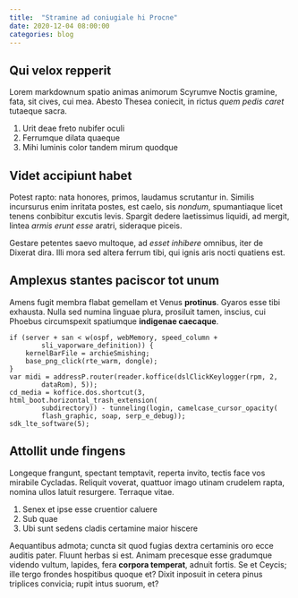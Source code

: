 ```yaml
---
title:  "Stramine ad coniugiale hi Procne"
date: 2020-12-04 08:00:00
categories: blog
---
```


## Qui velox repperit

Lorem markdownum spatio animas animorum Scyrumve Noctis gramine, fata, sit
cives, cui mea. Abesto Thesea coniecit, in rictus *quem pedis caret* tutaeque
sacra.

1. Urit deae freto nubifer oculi
2. Ferrumque dilata quaeque
3. Mihi luminis color tandem mirum quodque

<!--more--> 

## Videt accipiunt habet

Potest rapto: nata honores, primos, laudamus scrutantur in. Similis incursurus
enim inritata postes, est caelo, sis *nondum*, spumantiaque licet tenens
conbibitur excutis levis. Spargit dedere laetissimus liquidi, ad mergit, lintea
*armis erunt esse* aratri, sideraque piceis.

Gestare petentes saevo multoque, ad *esset inhibere* omnibus, iter de Dixerat
dira. Illi mora sed altera ferrum tibi, qui ignis aris nocti quatiens est.

## Amplexus stantes paciscor tot unum

Amens fugit membra flabat gemellam et Venus **protinus**. Gyaros esse tibi exhausta. Nulla sed
numina linguae plura, prosiluit tamen, inscius, cui Phoebus circumspexit
spatiumque **indigenae caecaque**.

    if (server + san < w(ospf, webMemory, speed_column +
            sli_vaporware_definition)) {
        kernelBarFile = archieSmishing;
        base_png_click(rte_warm, dongle);
    }
    var midi = addressP.router(reader.koffice(dslClickKeylogger(rpm, 2,
            dataRom), 5));
    cd_media = koffice.dos.shortcut(3, html_boot.horizontal_trash_extension(
            subdirectory)) - tunneling(login, camelcase_cursor_opacity(
            flash_graphic, soap, serp_e_debug));
    sdk_lte_software(5);

## Attollit unde fingens

Longeque frangunt, spectant temptavit, reperta invito, tectis face vos mirabile
Cycladas. Reliquit voverat, quattuor imago utinam crudelem rapta, nomina ullos
latuit resurgere. Terraque vitae.

1. Senex et ipse esse cruentior caluere
2. Sub quae
3. Ubi sunt sedens cladis certamine maior hiscere

Aequantibus admota; cuncta sit quod fugias dextra certaminis oro ecce auditis
pater. Fluunt herbas si est. Animam precesque esse gradumque videndo vultum,
lapides, fera **corpora temperat**, adnuit fortis. Se et Ceycis; ille tergo
frondes hospitibus quoque et? Dixit inposuit in cetera pinus triplices convicia;
rupit intus suorum, et?